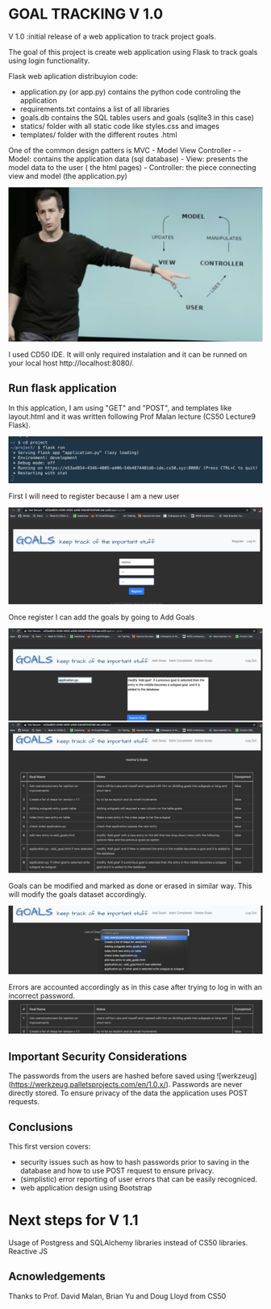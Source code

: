 # GOAL TRACKING V 1.0

V 1.0 :initial release of a web application to track project goals.

The goal of this project is create web application using Flask to track goals using login functionality.

Flask web aplication distribuyion code:

  - application.py (or app.py) contains the python code controling the application
  - requirements.txt contains a list of all libraries
  - goals.db contains the SQL tables users and goals (sqlite3 in this case)
  - statics/ folder with all static code like styles.css and images
  - templates/ folder with the different routes .html


One of the common design patters is MVC - Model View Controller -
    - Model: contains the application data (sql database)
    - View: presents the model data to the user ( the html pages)
    - Controller: the piece connecting view and model (the application.py)

  ![Prof David Malan CS50 Harvard](static/images/MVC_DesignPatern.png)

I used CD50 IDE. It will only required instalation and it can be runned on your local host http://localhost:8080/.

## Run flask application

In this applcation, I am using "GET" and "POST", and templates like layout.html and it was written following Prof Malan lecture (CS50 Lecture9 Flask).

![run flask application](static/images/image1.png)
 
 First I will need to register because I am a new user
 
 ![directed to /register ](static/images/image3.png)
 
 Once register I can add the goals by going to Add Goals
 
![goals added are displayed on the main page ](static/images/image5.png)
![goals added are displayed on the main page ](static/images/image6.png)

Goals can be modified and marked as done or erased in similar way. This will modify the goals dataset accordingly.

![goals marked as complited](static/images/image7.png)

Errors are accounted accordingly as in this case after trying to log in with an incorrect password. 
![goals marked as complited](static/images/image8.png)

## Important Security Considerations 

The passwords from the users are hashed before saved using ![werkzeug] (https://werkzeug.palletsprojects.com/en/1.0.x/). Passwords are never directly stored. 
To ensure privacy of the data the application uses POST requests.

## Conclusions
This first version covers:
  - security issues such as how to hash passwords prior to saving in the database and how to use POST request to ensure privacy.
  - (simplistic) error reporting of user errors that can be easily recogniced. 
  - web application design using Bootstrap  
# Next steps for V 1.1 
Usage of Postgress and SQLAlchemy libraries instead of CS50 libraries. Reactive JS 

## Acnowledgements
Thanks to Prof. David Malan, Brian Yu and Doug Lloyd from CS50
